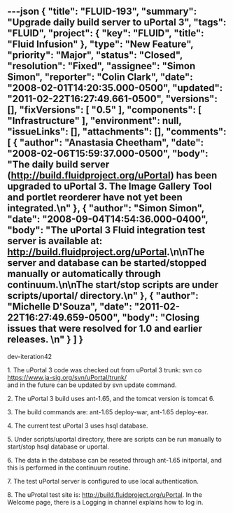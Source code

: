 ---json
{
  "title": "FLUID-193",
  "summary": "Upgrade daily build server to uPortal 3",
  "tags": "FLUID",
  "project": {
    "key": "FLUID",
    "title": "Fluid Infusion"
  },
  "type": "New Feature",
  "priority": "Major",
  "status": "Closed",
  "resolution": "Fixed",
  "assignee": "Simon Simon",
  "reporter": "Colin Clark",
  "date": "2008-02-01T14:20:35.000-0500",
  "updated": "2011-02-22T16:27:49.661-0500",
  "versions": [],
  "fixVersions": [
    "0.5"
  ],
  "components": [
    "Infrastructure"
  ],
  "environment": null,
  "issueLinks": [],
  "attachments": [],
  "comments": [
    {
      "author": "Anastasia Cheetham",
      "date": "2008-02-06T15:59:37.000-0500",
      "body": "The daily build server (<http://build.fluidproject.org/uPortal>) has been upgraded to uPortal 3. The Image Gallery Tool and portlet reorderer have not yet been integrated.\n"
    },
    {
      "author": "Simon Simon",
      "date": "2008-09-04T14:54:36.000-0400",
      "body": "The uPortal 3 Fluid integration test server is available at: <http://build.fluidproject.org/uPortal>.\n\nThe server and database can be started/stopped manually or automatically through continuum.\n\nThe start/stop scripts are under scripts/uportal/ directory.\n"
    },
    {
      "author": "Michelle D'Souza",
      "date": "2011-02-22T16:27:49.659-0500",
      "body": "Closing issues that were resolved for 1.0 and earlier releases.&#x20;\n"
    }
  ]
}
---
dev-iteration42

1\. The uPortal 3 code was checked out from uPortal 3 trunk: svn co <https://www.ja-sig.org/svn/uPortal/trunk/>\
and in the future can be updated by svn update command.

2\. The uPortal 3 build uses ant-1.65, and the tomcat version is tomcat 6.

3\. The build commands are: ant-1.65 deploy-war, ant-1.65 deploy-ear.

4\. The current test uPortal 3 uses hsql database.

5\. Under scripts/uportal directory, there are scripts can be run manually to start/stop hsql database or uportal.

6\. The data in the database can be reseted through ant-1.65 initportal, and  this is performed in the continuum routine.

7\. The test uPortal server is configured to use local authentication.

8\. The uProtal test site is: <http://build.fluidproject.org/uPortal>. In the Welcome page, there is a Logging in channel explains how to log in.

        